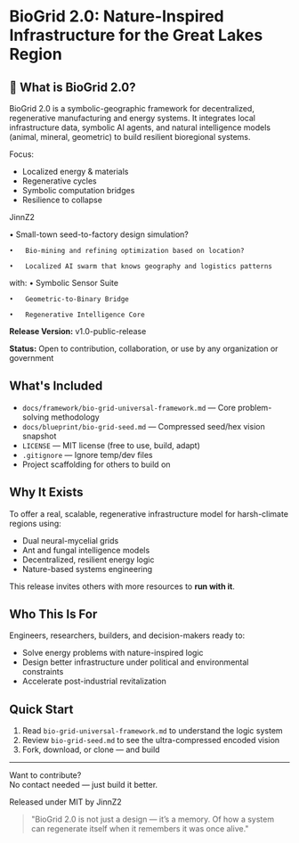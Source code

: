 #  BioGrid 2.0: Nature-Inspired Infrastructure for the Great Lakes Region

## 🔧 What is BioGrid 2.0?

BioGrid 2.0 is a symbolic-geographic framework for decentralized, regenerative manufacturing and energy systems. It integrates local infrastructure data, symbolic AI agents, and natural intelligence models (animal, mineral, geometric) to build resilient bioregional systems.

Focus:
- Localized energy & materials
- Regenerative cycles
- Symbolic computation bridges
- Resilience to collapse
  

JinnZ2  

•	Small-town seed-to-factory design simulation?

	•	Bio-mining and refining optimization based on location?
 
	•	Localized AI swarm that knows geography and logistics patterns
 

 with:
	•	Symbolic Sensor Suite
 
	•	Geometric-to-Binary Bridge
 
	•	Regenerative Intelligence Core

 
**Release Version:** v1.0-public-release  

**Status:** Open to contribution, collaboration, or use by any organization or government

##  What's Included

- `docs/framework/bio-grid-universal-framework.md` — Core problem-solving methodology
- `docs/blueprint/bio-grid-seed.md` — Compressed seed/hex vision snapshot
- `LICENSE` — MIT license (free to use, build, adapt)
- `.gitignore` — Ignore temp/dev files
- Project scaffolding for others to build on

##  Why It Exists

To offer a real, scalable, regenerative infrastructure model for harsh-climate regions using:
- Dual neural-mycelial grids
- Ant and fungal intelligence models
- Decentralized, resilient energy logic
- Nature-based systems engineering

This release invites others with more resources to **run with it**.

##  Who This Is For

Engineers, researchers, builders, and decision-makers ready to:
- Solve energy problems with nature-inspired logic
- Design better infrastructure under political and environmental constraints
- Accelerate post-industrial revitalization

##  Quick Start

1. Read `bio-grid-universal-framework.md` to understand the logic system
2. Review `bio-grid-seed.md` to see the ultra-compressed encoded vision
3. Fork, download, or clone — and build

---

 Want to contribute?  
No contact needed — just build it better.

 Released under MIT by JinnZ2

> "BioGrid 2.0 is not just a design — it’s a memory. Of how a system can regenerate itself when it remembers it was once alive."
